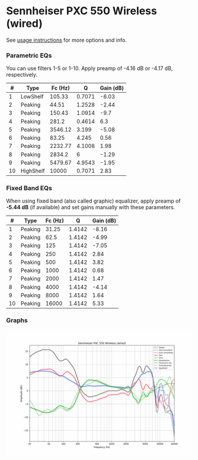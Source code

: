 # Sennheiser PXC 550 Wireless (wired)
See [usage instructions](https://github.com/jaakkopasanen/AutoEq#usage) for more options and info.

### Parametric EQs
You can use filters 1-5 or 1-10. Apply preamp of -4.16 dB or -4.17 dB, respectively.

|   # | Type      |   Fc (Hz) |      Q |   Gain (dB) |
|-----|-----------|-----------|--------|-------------|
|   1 | LowShelf  |    105.33 | 0.7071 |       -6.03 |
|   2 | Peaking   |     44.51 | 1.2528 |       -2.44 |
|   3 | Peaking   |    150.43 | 1.0914 |       -9.7  |
|   4 | Peaking   |    281.2  | 0.4614 |        6.3  |
|   5 | Peaking   |   3546.12 | 3.199  |       -5.08 |
|   6 | Peaking   |     83.25 | 4.245  |        0.56 |
|   7 | Peaking   |   2232.77 | 4.1008 |        1.98 |
|   8 | Peaking   |   2834.2  | 6      |       -1.29 |
|   9 | Peaking   |   5479.67 | 4.9543 |       -1.95 |
|  10 | HighShelf |  10000    | 0.7071 |        2.83 |

### Fixed Band EQs
When using fixed band (also called graphic) equalizer, apply preamp of **-5.44 dB** (if available) and set gains manually with these parameters.

|   # | Type    |   Fc (Hz) |      Q |   Gain (dB) |
|-----|---------|-----------|--------|-------------|
|   1 | Peaking |     31.25 | 1.4142 |       -8.16 |
|   2 | Peaking |     62.5  | 1.4142 |       -4.99 |
|   3 | Peaking |    125    | 1.4142 |       -7.05 |
|   4 | Peaking |    250    | 1.4142 |        2.84 |
|   5 | Peaking |    500    | 1.4142 |        3.82 |
|   6 | Peaking |   1000    | 1.4142 |        0.68 |
|   7 | Peaking |   2000    | 1.4142 |        1.47 |
|   8 | Peaking |   4000    | 1.4142 |       -4.14 |
|   9 | Peaking |   8000    | 1.4142 |        1.64 |
|  10 | Peaking |  16000    | 1.4142 |        5.33 |

### Graphs
![](./Sennheiser%20PXC%20550%20Wireless%20(wired).png)

